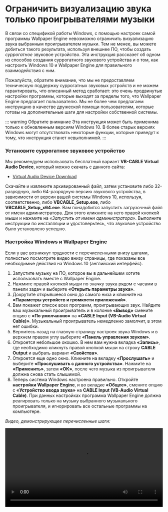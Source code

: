 # Ограничить визуализацию звука только проигрывателями музыки

В связи со спецификой работы Windows, с помощью настроек самой программы Wallpaper Engine невозможно ограничить визуализацию звука выбранным проигрывателем музыки. Тем не менее, вы можете добиться такого результата, используя внешнее ПО, чтобы создать *суррогатное* звуковое устройство. Эта инструкция расскаэет об одном из способов создания суррогатного звукового устройства и о том, как настроить Windows 10 и Wallpaper Engine для правильного взаимодействия с ним.

Пожалуйста, обратите внимание, что мы не предоставляем техническую поддержку суррогатных звуковых устройств и не можем гарантировать, что описанный метод сработает: это очень продвинутые настройки программы, которые выходят за пределы того, что Wallpaper Engine предлагает пользователю. Мы не более чем предлагаем инструкцию в качестве дружеской помощи пользователям, которые готовы на дополнительные шаги для настройки собственной системы.

::: warning
Обратите внимание
Эта инструкция может быть применима только к обновленным версиям Windows 10. В более старых версиях Windows могут отсутствовать некоторые функции, которые приведут к тому, что инструкция станет невыполнимой. 
:::

### Установите суррогатное звуковое устройство

Мы рекомендуем использовать бесплатный вариант **VB-CABLE Virtual Audio Device**, который можно скачать с данного сайта:

* [Virtual Audio Device Download](https://www.vb-audio.com/Cable/)

Скачайте и извлеките архивированный файл, затем установите либо 32-разрядную, либо 64-разрядную версию звукового устройства, в зависимости от версии вашей системы Windows 10, используя, соответственно, либо **VBCABLE_Setup.exe**, либо **VBCABLE_Setup_x64.exe**. Вам понадобится запустить загрузочный файл от имени администратора. Для этого кликните на него правой кнопкой мыши и нажмите на *«Запустить от имени администратора»*. Выполните инструкции по инсталляции и удостоверьтесь, что звуковое устройство было установлено успешно.

### Настройка Windows и Wallpaper Engine

Если у вас возникнут трудности с перечисленными внизу шагами, полностью посмотрите видео внизу страницы, где показаны все необходимые действия на Windows 10 (английский интерфейс).

1. Запустите музыку на ПО, которое вы в дальнейшем хотите использовать вместе с Wallpaper Engine.
2. Нажмите правой кнопкой мыши по значку звука рядом с часами в панели задач и выберите **«Открыть параметры звука»**.
3. Докрутите открывшееся окно до самого низа и кликните на **«Параметры устройств и громкости приложений»**.
4. Вам покажет список всех программ, проигрывающих звук. Найдите ваш музыкальный проигрыватель и в колонке **«Вывод»** смените опцию с **«По умолчанию»** на **«CABLE Input (VB-Audio Virtual Cable)»**. Музыкальный проигрыватель немедленно замолчит, в этом нет ошибки.
5. Вернитесь назад на главную страницу настроек звука Windows и в верхнем правом углу выберите **«Панель управления звуком»**.
6. Откроется небольшое окошко. В нем вам нужна вкладка **«Запись»**, где необходимо кликнуть правой кнопкой мыши на строку **CABLE Output** и выбрать вариант **«Свойства»**.
7. Откроется еще одно окно. Кликните на вкладку **«Прослушать»** и выберите **«Прослушивать с данного устройства»**. Нажмите на **«Применить»**, затем **«ОК»**, после чего музыка из проигрывателя должна снова стать слышимой.
8. Теперь система Windows настроена правильно. Откройте **настройки Wallpaper Engine**, и во вкладке **«Общее»**, смените опцию с **«Устройство ввода звука»** на **CABLE Input (VB-Audio Virtual Cable)**. При данных настройках программа Wallpaper Engine должна реагировать только на музыку выбранного музыкального проигрывателя, и игнорировать все остальные программы на компьютере.

*Видео, демонстрирующее перечисленные шаги:*

<video width="100%" controls>
  <source src="/videos/audioinputdevice.mp4" type="video/mp4">
  Ваш браузер не поддерживает воспроизведение видео.
</video>
